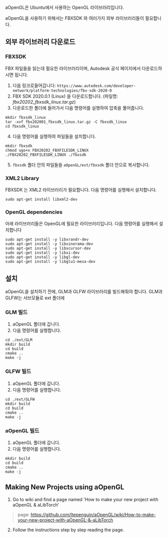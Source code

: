 aOpenGL은 Ubuntu에서 사용하는 OpenGL 라이브러리입니다.

aOpenGL을 사용하기 위해서는 FBXSDK 와 여러가지 외부 라이브러리들이 필요합니다.

## 외부 라이브러리 다운로드

### FBXSDK
FBX 파일들을 읽는데 필요한 라이브러리이며, Autodesk 공식 페이지에서 다운로드하시면 됩니다.

1. 다음 링크로들어갑니다: `https://www.autodesk.com/developer-network/platform-technologies/fbx-sdk-2020-0`
2. FBX SDK 2020.0.1 (Linux) 을 다운로드합니다. (파일명: *fbx20202_fbxsdk_linux.tar.gz*)
3. 다운로드한 폴더에 들어가서 다음 명령어를 실행하여 압축을 풀어줍니다.
```
mkdir fbxsdk_linux
tar -xvf fbx202001_fbxsdk_linux.tar.gz -C fbxsdk_linux
cd fbxsdk_linux
```
4. 다음 명령어를 실행하여 파일들을 설치합니다.
```
mkdir fbxsdk
chmod ugo+x FBX20202_FBXFILESDK_LINUX
./FBX20202_FBXFILESDK_LINUX ./fbxsdk
```
5. `fbxsdk` 폴더 안의 파일들을 `aOpenGL/ext/fbxsdk` 폴더 안으로 복사합니다.

### XML2 Library
FBXSDK 는 XML2 라이브러리가 필요합니다.
다음 명령어를 실행해서 설치합니다.
```
sudo apt-get install libxml2-dev
```

### OpenGL dependencies
아래 라이브러리들은 OpenGL에 필요한 라이브러리입니다.
다음 명령어를 실행해서 설치합니다
```
sudo apt-get install -y libxrandr-dev
sudo apt-get install -y libxinerama-dev
sudo apt-get install -y libxcursor-dev
sudo apt-get install -y libxi-dev
sudo apt-get install -y libgl-dev
sudo apt-get install -y libglu1-mesa-dev
```

## 설치
aOpenGL을 설치하기 전에, GLM과 GLFW 라이브러리를 빌드해줘야 합니다.
GLM과 GLFW는 서브모듈로 ext 폴더에 

### GLM 빌드
1. aOpenGL 폴더에 갑니다.
2. 다음 명령어를 실행합니다.
```
cd ./ext/GLM
mkdir build
cd build
cmake ..
make -j
```

### GLFW 빌드
1. aOpenGL 폴더에 갑니다.
2. 다음 명령어를 실행합니다.
```
cd ./ext/GLFW
mkdir build
cd build
cmake ..
make -j
```

### aOpenGL 빌드
1. aOpenGL 폴더에 갑니다.
2. 다음 명령어를 실행합니다.
```
mkdir build
cd build
cmake ..
make -j
```

## Making New Projects using aOpenGL
1. Go to wiki and find a page named 'How to make your new project with aOpenGL & aLibTorch'
> page: https://github.com/ltepenguin/aOpenGL/wiki/How-to-make-your-new-project-with-aOpenGL-&-aLibTorch
2. Follow the instructions step by step reading the page.
